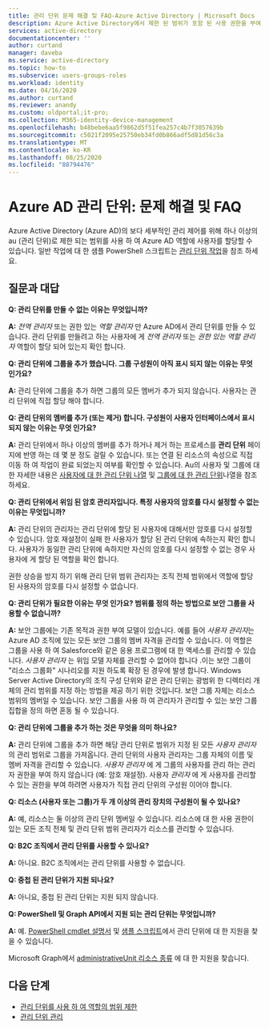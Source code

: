 ```yaml
---
title: 관리 단위 문제 해결 및 FAQ-Azure Active Directory | Microsoft Docs
description: Azure Active Directory에서 제한 된 범위가 포함 된 사용 권한을 부여 하는 관리 단위를 조사 합니다.
services: active-directory
documentationcenter: ''
author: curtand
manager: daveba
ms.service: active-directory
ms.topic: how-to
ms.subservice: users-groups-roles
ms.workload: identity
ms.date: 04/16/2020
ms.author: curtand
ms.reviewer: anandy
ms.custom: oldportal;it-pro;
ms.collection: M365-identity-device-management
ms.openlocfilehash: b48bebe6aa5f9862d5f51fea257c4b7f3057639b
ms.sourcegitcommit: c5021f2095e25750eb34fd0b866adf5d81d56c3a
ms.translationtype: MT
ms.contentlocale: ko-KR
ms.lasthandoff: 08/25/2020
ms.locfileid: "88794476"
---
```

# <a name="azure-ad-administrative-units-troubleshooting-and-faq"></a>Azure AD 관리 단위: 문제 해결 및 FAQ

Azure Active Directory (Azure AD)의 보다 세부적인 관리 제어를 위해 하나 이상의 au (관리 단위)로 제한 되는 범위를 사용 하 여 Azure AD 역할에 사용자를 할당할 수 있습니다. 일반 작업에 대 한 샘플 PowerShell 스크립트는 [관리 단위 작업](/powershell/azure/active-directory/working-with-administrative-units?view=azureadps-2.0)을 참조 하세요.

## <a name="frequently-asked-questions"></a>질문과 대답

**Q: 관리 단위를 만들 수 없는 이유는 무엇입니까?**

**A:** *전역 관리자* 또는 권한 있는 *역할 관리자* 만 Azure AD에서 관리 단위를 만들 수 있습니다. 관리 단위를 만들려고 하는 사용자에 게 *전역 관리자* 또는 *권한 있는 역할 관리자* 역할이 할당 되어 있는지 확인 합니다.

**Q: 관리 단위에 그룹을 추가 했습니다. 그룹 구성원이 아직 표시 되지 않는 이유는 무엇 인가요?**

**A:** 관리 단위에 그룹을 추가 하면 그룹의 모든 멤버가 추가 되지 않습니다. 사용자는 관리 단위에 직접 할당 해야 합니다.

**Q: 관리 단위의 멤버를 추가 (또는 제거) 합니다. 구성원이 사용자 인터페이스에서 표시 되지 않는 이유는 무엇 인가요?**

**A:** 관리 단위에서 하나 이상의 멤버를 추가 하거나 제거 하는 프로세스를 **관리 단위** 페이지에 반영 하는 데 몇 분 정도 걸릴 수 있습니다. 또는 연결 된 리소스의 속성으로 직접 이동 하 여 작업이 완료 되었는지 여부를 확인할 수 있습니다. Au의 사용자 및 그룹에 대 한 자세한 내용은 [사용자에 대 한 관리 단위 나열](roles-admin-units-add-manage-users.md) 및 [그룹에 대 한 관리 단위](roles-admin-units-add-manage-groups.md)나열을 참조 하세요.

**Q: 관리 단위에서 위임 된 암호 관리자입니다. 특정 사용자의 암호를 다시 설정할 수 없는 이유는 무엇입니까?**

**A:** 관리 단위의 관리자는 관리 단위에 할당 된 사용자에 대해서만 암호를 다시 설정할 수 있습니다. 암호 재설정이 실패 한 사용자가 할당 된 관리 단위에 속하는지 확인 합니다. 사용자가 동일한 관리 단위에 속하지만 자신의 암호를 다시 설정할 수 없는 경우 사용자에 게 할당 된 역할을 확인 합니다. 

권한 상승을 방지 하기 위해 관리 단위 범위 관리자는 조직 전체 범위에서 역할에 할당 된 사용자의 암호를 다시 설정할 수 없습니다.

**Q: 관리 단위가 필요한 이유는 무엇 인가요? 범위를 정의 하는 방법으로 보안 그룹을 사용할 수 없습니까?**

**A:** 보안 그룹에는 기존 목적과 권한 부여 모델이 있습니다. 예를 들어 *사용자 관리자*는 Azure AD 조직에 있는 모든 보안 그룹의 멤버 자격을 관리할 수 있습니다. 이 역할은 그룹을 사용 하 여 Salesforce와 같은 응용 프로그램에 대 한 액세스를 관리할 수 있습니다. *사용자 관리자* 는 위임 모델 자체를 관리할 수 없어야 합니다 .이는 보안 그룹이 "리소스 그룹화" 시나리오를 지원 하도록 확장 된 경우에 발생 합니다. Windows Server Active Directory의 조직 구성 단위와 같은 관리 단위는 광범위 한 디렉터리 개체의 관리 범위를 지정 하는 방법을 제공 하기 위한 것입니다. 보안 그룹 자체는 리소스 범위의 멤버일 수 있습니다. 보안 그룹을 사용 하 여 관리자가 관리할 수 있는 보안 그룹 집합을 정의 하면 혼동 될 수 있습니다.

**Q: 관리 단위에 그룹을 추가 하는 것은 무엇을 의미 하나요?**

**A:** 관리 단위에 그룹을 추가 하면 해당 관리 단위로 범위가 지정 된 모든 *사용자 관리자* 의 관리 범위로 그룹을 가져옵니다. 관리 단위의 사용자 관리자는 그룹 자체의 이름 및 멤버 자격을 관리할 수 있습니다. *사용자 관리자* 에 게 그룹의 사용자를 관리 하는 관리자 권한을 부여 하지 않습니다 (예: 암호 재설정). 사용자 *관리자* 에 게 사용자를 관리할 수 있는 권한을 부여 하려면 사용자가 직접 관리 단위의 구성원 이어야 합니다.

**Q: 리소스 (사용자 또는 그룹)가 두 개 이상의 관리 장치의 구성원이 될 수 있나요?**

**A:** 예, 리소스는 둘 이상의 관리 단위 멤버일 수 있습니다. 리소스에 대 한 사용 권한이 있는 모든 조직 전체 및 관리 단위 범위 관리자가 리소스를 관리할 수 있습니다.

**Q: B2C 조직에서 관리 단위를 사용할 수 있나요?**

**A:** 아니요. B2C 조직에서는 관리 단위를 사용할 수 없습니다.

**Q: 중첩 된 관리 단위가 지원 되나요?**

**A:** 아니요, 중첩 된 관리 단위는 지원 되지 않습니다.

**Q: PowerShell 및 Graph API에서 지원 되는 관리 단위는 무엇입니까?**

**A:** 예. [PowerShell cmdlet 설명서](/powershell/module/Azuread/?view=azureadps-2.0-preview) 및 [샘플 스크립트](/powershell/azure/active-directory/working-with-administrative-units?view=azureadps-2.0-preview)에서 관리 단위에 대 한 지원을 찾을 수 있습니다. 

Microsoft Graph에서 [administrativeUnit 리소스 종류](/graph/api/resources/administrativeunit?view=graph-rest-beta) 에 대 한 지원을 찾습니다.

## <a name="next-steps"></a>다음 단계

- [관리 단위를 사용 하 여 역할의 범위 제한](directory-administrative-units.md)
- [관리 단위 관리](roles-admin-units-manage.md)